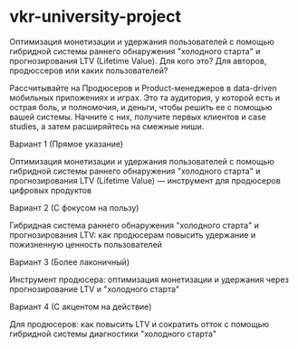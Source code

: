 # vkr-university-project

Оптимизация монетизации и удержания пользователей с помощью гибридной системы раннего обнаружения "холодного старта" и прогнозирования LTV (Lifetime Value).
Для кого это? Для авторов, продюссеров или каких пользователей?

Рассчитывайте на Продюсеров и Product-менеджеров в data-driven мобильных приложениях и играх. Это та аудитория, у которой есть и острая боль, и полномочия, и деньги, чтобы решить ее с помощью вашей системы. Начните с них, получите первых клиентов и case studies, а затем расширяйтесь на смежные ниши.

Вариант 1 (Прямое указание)

Оптимизация монетизации и удержания пользователей с помощью гибридной системы раннего обнаружения "холодного старта" и прогнозирования LTV (Lifetime Value) — инструмент для продюсеров цифровых продуктов

Вариант 2 (С фокусом на пользу)

Гибридная система раннего обнаружения "холодного старта" и прогнозирования LTV: как продюсерам повысить удержание и пожизненную ценность пользователей

Вариант 3 (Более лаконичный)

Инструмент продюсера: оптимизация монетизации и удержания через прогнозирование LTV и "холодного старта"

Вариант 4 (С акцентом на действие)

Для продюсеров: как повысить LTV и сократить отток с помощью гибридной системы диагностики "холодного старта"

